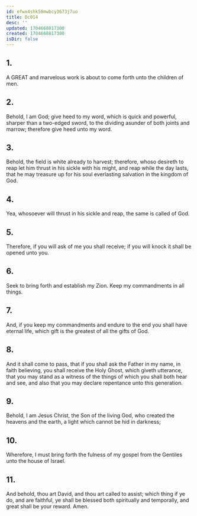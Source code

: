 ```yaml
---
id: efwx4shk58mwbcy3673j7uo
title: Dc014
desc: ''
updated: 1704668817300
created: 1704668817300
isDir: false
---
```

## 1.
A GREAT and marvelous work is about to come forth unto the children of men.
## 2.
Behold, I am God; give heed to my word, which is quick and powerful, sharper than a two-edged sword, to the dividing asunder of both joints and marrow; therefore give heed unto my word.
## 3.
Behold, the field is white already to harvest; therefore, whoso desireth to reap let him thrust in his sickle with his might, and reap while the day lasts, that he may treasure up for his soul everlasting salvation in the kingdom of God.
## 4.
Yea, whosoever will thrust in his sickle and reap, the same is called of God.
## 5.
Therefore, if you will ask of me you shall receive; if you will knock it shall be opened unto you.
## 6.
Seek to bring forth and establish my Zion. Keep my commandments in all things.
## 7.
And, if you keep my commandments and endure to the end you shall have eternal life, which gift is the greatest of all the gifts of God.
## 8.
And it shall come to pass, that if you shall ask the Father in my name, in faith believing, you shall receive the Holy Ghost, which giveth utterance, that you may stand as a witness of the things of which you shall both hear and see, and also that you may declare repentance unto this generation.
## 9.
Behold, I am Jesus Christ, the Son of the living God, who created the heavens and the earth, a light which cannot be hid in darkness;
## 10.
Wherefore, I must bring forth the fulness of my gospel from the Gentiles unto the house of Israel.
## 11.
And behold, thou art David, and thou art called to assist; which thing if ye do, and are faithful, ye shall be blessed both spiritually and temporally, and great shall be your reward. Amen.

